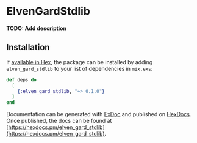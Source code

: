 # ElvenGardStdlib

**TODO: Add description**

## Installation

If [available in Hex](https://hex.pm/docs/publish), the package can be installed
by adding `elven_gard_stdlib` to your list of dependencies in `mix.exs`:

```elixir
def deps do
  [
    {:elven_gard_stdlib, "~> 0.1.0"}
  ]
end
```

Documentation can be generated with [ExDoc](https://github.com/elixir-lang/ex_doc)
and published on [HexDocs](https://hexdocs.pm). Once published, the docs can
be found at [https://hexdocs.pm/elven_gard_stdlib](https://hexdocs.pm/elven_gard_stdlib).

